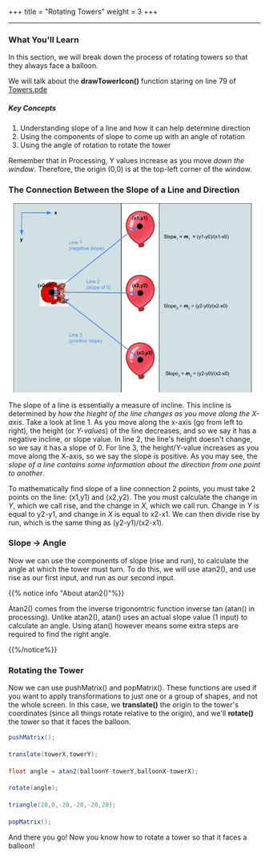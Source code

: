 +++
title = "Rotating Towers"
weight = 3
+++

---

### What You'll Learn

In this section, we will break down the process of rotating towers so that they always face a balloon.

We will talk about the **drawTowerIcon()** function staring on line 79 of [Towers.pde](https://github.com/mcpt/game-dev/blob/main/PartOne/Towers.pde "Open Towers.pde")

##### Key Concepts

1. Understanding slope of a line and how it can help determine direction
2. Using the components of slope to come up with an angle of rotation
3. Using the angle of rotation to rotate the tower

Remember that in Processing, Y values increase as you move _down the window_. Therefore, the origin (0,0) is at the top-left corner of the window.

### The Connection Between the Slope of a Line and Direction

![Interface](/img/Line-Slopes.png)

The slope of a line is essentially a measure of incline. This incline is determined by _how the hieght of the line changes as you move along the X-axis_. Take a look at line 1. As you move along the x-axis (go from left to right), the height (or _Y-values_) of the line decreases, and so we say it has a negative incline, or slope value. In line 2, the line's height doesn't change, so we say it has a slope of 0. For line 3, the height/Y-value increases as you move along the X-axis, so we say the slope is positive. As you may see, the _slope of a line contains some information about the direction from one point to another_.

To mathematically find slope of a line connection 2 points, you must take 2 points on the line: (x1,y1) and (x2,y2). The you must calculate the change in _Y_, which we call rise, and the change in _X_, which we call run. Change in _Y_ is equal to y2-y1, and change in _X_ is equal to x2-x1. We can then divide rise by run, which is the same thing as (y2-y1)/(x2-x1).

### Slope -> Angle

Now we can use the components of slope (rise and run), to calculate the angle at which the tower must turn. To do this, we will use atan2(), and use rise as our first input, and run as our second input.

{{% notice info "About atan2()"%}}

Atan2() comes from the inverse trigonomtric function inverse tan (atan() in processing). Unlike atan2(), atan() uses an actual slope value (1 input) to calculate an angle. Using atan() however means some extra steps are required to find the right angle.

{{%/notice%}}

### Rotating the Tower

Now we can use pushMatrix() and popMatrix(). These functions are used if you want to apply transformations to just one or a group of shapes, and not the whole screen. In this case, we **translate()** the origin to the tower's coordinates (since all things rotate relative to the origin), and we'll **rotate()** the tower so that it faces the balloon.

```java
pushMatrix();

translate(towerX,towerY);

float angle = atan2(balloonY-towerY,balloonX-towerX);

rotate(angle);

triangle(20,0,-20,-20,-20,20);

popMatrix();
```

And there you go! Now you know how to rotate a tower so that it faces a balloon!

